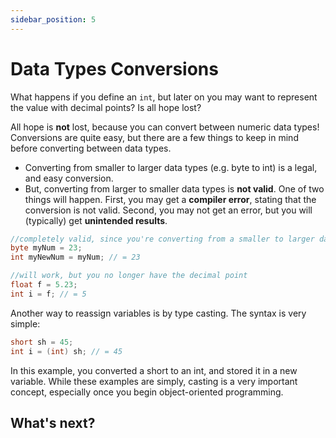 ```yaml
---
sidebar_position: 5
---
```


# Data Types Conversions

What happens if you define an `int`, but later on you may want to represent the value with decimal points? Is all hope lost?

All hope is **not** lost, because you can convert between numeric data types! Conversions are quite easy, but there are a few things to keep in mind before converting between data types.

- Converting from smaller to larger data types (e.g. byte to int) is a legal, and easy conversion.
- But, converting from larger to smaller data types is **not valid**. One of two things will happen. First, you may get a **compiler error**, stating that the conversion is not valid. Second, you may not get an error, but you will (typically) get  **unintended results**.

```java
//completely valid, since you're converting from a smaller to larger data type
byte myNum = 23;
int myNewNum = myNum; // = 23

//will work, but you no longer have the decimal point
float f = 5.23;
int i = f; // = 5
```

Another way to reassign variables is by type casting. The syntax is very simple:

```java
short sh = 45;
int i = (int) sh; // = 45
```

In this example, you converted a short to an int, and stored it in a new variable. While these examples are simply, casting is a very important concept, especially once you begin object-oriented programming.

## What's next?

